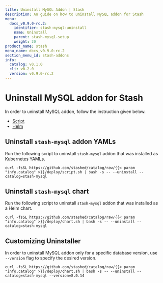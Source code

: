 ```yaml
---
title: Uninstall MySQL Addon | Stash
description: An guide on how to uninstall MySQL addon for Stash
menu:
  docs_v0.9.0-rc.2:
    identifier: stash-mysql-uninstall
    name: Uninstall
    parent: stash-mysql-setup
    weight: 20
product_name: stash
menu_name: docs_v0.9.0-rc.2
section_menu_id: stash-addons
info:
  catalog: v0.1.0
  cli: v0.2.0
  version: v0.9.0-rc.2
---
```


# Uninstall MySQL addon for Stash

In order to uninstall MySQL addon, follow the instruction given below.

<ul class="nav nav-tabs" id="installerTab" role="tablist">
  <li class="nav-item">
    <a class="nav-link active" id="script-tab" data-toggle="tab" href="#script" role="tab" aria-controls="script" aria-selected="true">Script</a>
  </li>
  <li class="nav-item">
    <a class="nav-link" id="helm-tab" data-toggle="tab" href="#helm" role="tab" aria-controls="helm" aria-selected="false">Helm</a>
  </li>
</ul>
<div class="tab-content" id="installerTabContent">
  <div class="tab-pane fade show active" id="script" role="tabpanel" aria-labelledby="script-tab">

## Uninstall `stash-mysql` addon YAMLs

Run the following script to uninstall `stash-mysql` addon that was installed as Kubernetes YAMLs.

```console
curl -fsSL https://github.com/stashed/catalog/raw/{{< param "info.catalog" >}}/deploy/script.sh | bash -s -- --uninstall --catalog=stash-mysql
```

</div>
<div class="tab-pane fade" id="helm" role="tabpanel" aria-labelledby="helm-tab">

## Uninstall `stash-mysql` chart

Run the following script to uninstall `stash-mysql` addon that was installed as a Helm chart.

```console
curl -fsSL https://github.com/stashed/catalog/raw/{{< param "info.catalog" >}}/deploy/chart.sh | bash -s -- --uninstall --catalog=stash-mysql
```

</div>
</div>

## Customizing Uninstaller

In order to uninstall MySQL addon only for a specific database version, use `--version` flag to specify the desired version.

```console
curl -fsSL https://github.com/stashed/catalog/raw/{{< param "info.catalog" >}}/deploy/chart.sh | bash -s -- --uninstall --catalog=stash-mysql --version=8.0.14
```
